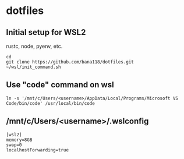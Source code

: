 # dotfiles

## Initial setup for WSL2

rustc, node, pyenv, etc.

```
cd
git clone https://github.com/bana118/dotfiles.git
~/wsl/init_command.sh
```

## Use "code" command on wsl

```
ln -s '/mnt/c/Users/<username>/AppData/Local/Programs/Microsoft VS Code/bin/code' /usr/local/bin/code
```

## /mnt/c/Users/\<username\>/.wslconfig

```
[wsl2]
memory=8GB
swap=0
localhostForwarding=true
```
